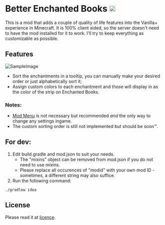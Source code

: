 # Better Enchanted Books [<img alt="Fabric API Required" src="https://i.imgur.com/Ol1Tcf8.png" height="20" />](https://www.curseforge.com/minecraft/mc-mods/fabric-api)


This is a mod that adds a couple of quality of life features into the Vanilla+ experience in Minecraft.
It is 100% client sided, so the server doesn't need to have the mod installed for it to work.
I'll try to keep everything as customizable as possible.

## Features

![SampleImage](https://user-images.githubusercontent.com/6233500/77241366-0265cf00-6be9-11ea-9ef4-d4b667513b75.png)

 - Sort the enchantments in a tooltip, you can manually make your desired order or just alphabetically sort it;
 - Assign custom colors to each enchantment and those will display in as the color of the strip on Enchanted Books.

### Notes:

 - [Mod Menu](https://www.curseforge.com/minecraft/mc-mods/modmenu/) is not necessary but recommended _and_ the only way to change any settings ingame.
 - The custom sorting order is still not implemented but should be soon™.

## For dev:

1. Edit build.gradle and mod.json to suit your needs.
    * The "mixins" object can be removed from mod.json if you do not need to use mixins.
    * Please replace all occurences of "modid" with your own mod ID - sometimes, a different string may also suffice.
2. Run the following command:

```
./gradlew idea
```

## License

Please read it at [licence](LICENCE).
